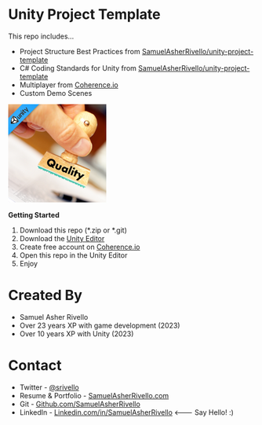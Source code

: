 
# Unity Project Template

This repo includes...
* Project Structure Best Practices from [SamuelAsherRivello/unity-project-template](https://github.com/SamuelAsherRivello/unity-project-template)
* C# Coding Standards for Unity from [SamuelAsherRivello/unity-project-template](https://github.com/SamuelAsherRivello/unity-project-template)
* Multiplayer from [Coherence.io](https://docs.coherence.io/get-started/install-coherence)
* Custom Demo Scenes

<img width="200" src="./Unity/Assets/Documentation/ReadMe/Art/Sprites/ProjectIcon.png" alt="Best Practices">

**Getting Started**
1. Download this repo (*.zip or *.git)
1. Download the [Unity Editor](https://store.unity.com/#plans-individual)
1. Create free account on [Coherence.io](https://docs.coherence.io/get-started/install-coherence)
1. Open this repo in the Unity Editor
1. Enjoy


Created By
=============

- Samuel Asher Rivello 
- Over 23 years XP with game development (2023)
- Over 10 years XP with Unity (2023)

Contact
=============

- Twitter - <a href="https://twitter.com/srivello/">@srivello</a>
- Resume & Portfolio - <a href="http://www.SamuelAsherRivello.com">SamuelAsherRivello.com</a>
- Git - <a href="https://github.com/SamuelAsherRivello/">Github.com/SamuelAsherRivello</a>
- LinkedIn - <a href="https://Linkedin.com/in/SamuelAsherRivello">Linkedin.com/in/SamuelAsherRivello</a> <--- Say Hello! :)



